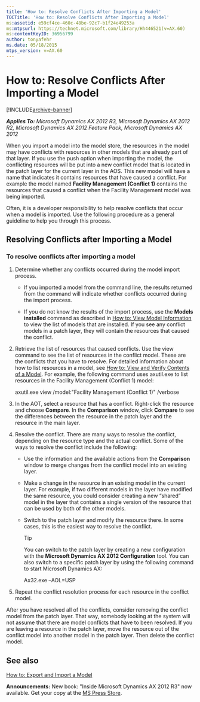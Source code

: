 ```yaml
---
title: 'How to: Resolve Conflicts After Importing a Model'
TOCTitle: 'How to: Resolve Conflicts After Importing a Model'
ms:assetid: e59cf4ce-460c-48be-92c7-b1f24e49253a
ms:mtpsurl: https://technet.microsoft.com/library/Hh446521(v=AX.60)
ms:contentKeyID: 36956799
author: tonyafehr
ms.date: 05/18/2015
mtps_version: v=AX.60
---
```


# How to: Resolve Conflicts After Importing a Model 


[!INCLUDE[archive-banner](includes/archive-banner.md)]


_**Applies To:** Microsoft Dynamics AX 2012 R3, Microsoft Dynamics AX 2012 R2, Microsoft Dynamics AX 2012 Feature Pack, Microsoft Dynamics AX 2012_

When you import a model into the model store, the resources in the model may have conflicts with resources in other models that are already part of that layer. If you use the push option when importing the model, the conflicting resources will be put into a new conflict model that is located in the patch layer for the current layer in the AOS. This new model will have a name that indicates it contains resources that have caused a conflict. For example the model named **Facility Management (Conflict 1)** contains the resources that caused a conflict when the Facility Management model was being imported.

Often, it is a developer responsibility to help resolve conflicts that occur when a model is imported. Use the following procedure as a general guideline to help you through this process.

## Resolving Conflicts after Importing a Model

### To resolve conflicts after importing a model

1.  Determine whether any conflicts occurred during the model import process.
    
      - If you imported a model from the command line, the results returned from the command will indicate whether conflicts occurred during the import process.
    
      - If you do not know the results of the import process, use the **Models installed** command as described in [How to: View Model Information](how-to-view-model-information.md) to view the list of models that are installed. If you see any conflict models in a patch layer, they will contain the resources that caused the conflict.

2.  Retrieve the list of resources that caused conflicts. Use the view command to see the list of resources in the conflict model. These are the conflicts that you have to resolve. For detailed information about how to list resources in a model, see [How to: View and Verify Contents of a Model](how-to-view-and-verify-contents-of-a-model.md). For example, the following command uses axutil.exe to list resources in the Facility Management (Conflict 1) model:
    
    axutil.exe view /model:"Facility Management (Conflict 1)" /verbose

3.  In the AOT, select a resource that has a conflict. Right-click the resource and choose **Compare**. In the **Comparison** window, click **Compare** to see the differences between the resource in the patch layer and the resource in the main layer.

4.  Resolve the conflict. There are many ways to resolve the conflict, depending on the resource type and the actual conflict. Some of the ways to resolve the conflict include the following:
    
      - Use the information and the available actions from the **Comparison** window to merge changes from the conflict model into an existing layer.
    
      - Make a change in the resource in an existing model in the current layer. For example, if two different models in the layer have modified the same resource, you could consider creating a new “shared” model in the layer that contains a single version of the resource that can be used by both of the other models.
    
      - Switch to the patch layer and modify the resource there. In some cases, this is the easiest way to resolve the conflict.
        

        > [!TIP]
        > <P>You can switch to the patch layer by creating a new configuration with the <STRONG>Microsoft Dynamics AX 2012 Configuration</STRONG> tool. You can also switch to a specific patch layer by using the following command to start Microsoft Dynamics AX:</P>
        > <P>Ax32.exe –AOL=USP</P>



5.  Repeat the conflict resolution process for each resource in the conflict model.

After you have resolved all of the conflicts, consider removing the conflict model from the patch layer. That way, somebody looking at the system will not assume that there are model conflicts that have to been resolved. If you are leaving a resource in the patch layer, move the resource out of the conflict model into another model in the patch layer. Then delete the conflict model.

## See also

[How to: Export and Import a Model](how-to-export-and-import-a-model.md)

  
**Announcements:** New book: "Inside Microsoft Dynamics AX 2012 R3" now available. Get your copy at the [MS Press Store](https://www.microsoftpressstore.com/store/inside-microsoft-dynamics-ax-2012-r3-9780735685109).

